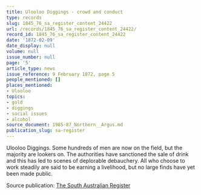 ```yaml
---
title: Ulooloo Diggings - crowd and conduct
type: records
slug: 1845_76_sa_register_content_24422
url: /records/1845_76_sa_register_content_24422/
record_id: 1845_76_sa_register_content_24422
date: '1872-02-09'
date_display: null
volume: null
issue_number: null
page: '5'
article_type: news
issue_reference: 9 February 1872, page 5
people_mentioned: []
places_mentioned:
- Ulooloo
topics:
- gold
- diggings
- social issues
- alcohol
source_document: 1985-87_Northern__Argus.md
publication_slug: sa-register
---
```


Ulooloo Diggings.  Some hundreds of men are now on the field, but the majority are lookers on.  The authorities have sanctioned the sale of drink and this has led to scenes of deplorable debauchery.  All who choose to work steadily are said to be earning a livelihood, but no large finds have yet been made public.

Source publication: [The South Australian Register](/publications/sa-register/)
